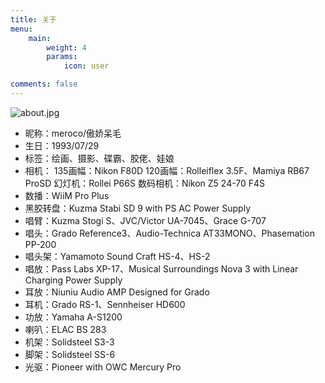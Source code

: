 ```yaml
---
title: 关于
menu:
    main: 
        weight: 4
        params:
            icon: user

comments: false
---
```


![about.jpg](https://img.mint.moe/snowmiku.jpg)

- 昵称：meroco/傲娇呆毛
- 生日：1993/07/29   
- 标签：绘画、摄影、碟霸、胶佬、娃娘
- 相机：
    135画幅：Nikon F80D
    120画幅：Rolleiflex 3.5F、Mamiya RB67 ProSD
    幻灯机：Rollei P66S
    数码相机：Nikon Z5 24-70 F4S
- 数播：WiiM Pro Plus
- 黑胶转盘：Kuzma Stabi SD 9 with PS AC Power Supply
- 唱臂：Kuzma Stogi S、JVC/Victor UA-7045、Grace G-707
- 唱头：Grado Reference3、Audio-Technica AT33MONO、Phasemation PP-200
- 唱头架：Yamamoto Sound Craft HS-4、HS-2
- 唱放：Pass Labs XP-17、Musical Surroundings Nova 3 with Linear Charging Power Supply
- 耳放：Niuniu Audio AMP Designed for Grado
- 耳机：Grado RS-1、Sennheiser HD600
- 功放：Yamaha A-S1200
- 喇叭：ELAC BS 283
- 机架：Solidsteel S3-3
- 脚架：Solidsteel SS-6
- 光驱：Pioneer with OWC Mercury Pro

